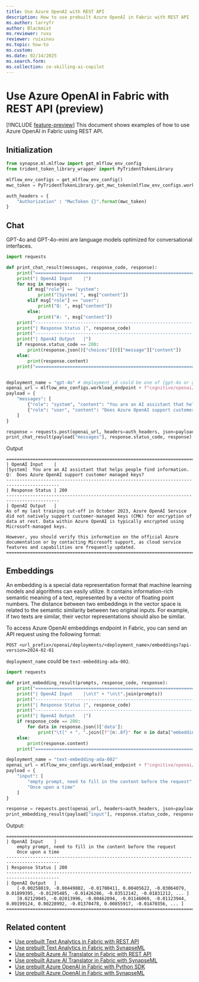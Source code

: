 ```yaml
---
title: Use Azure OpenAI with REST API
description: How to use prebuilt Azure OpenAI in Fabric with REST API
ms.author: larryfr
author: Blackmist
ms.reviewer: ruxu
reviewer: ruixinxu
ms.topic: how-to
ms.custom:
ms.date: 02/14/2025
ms.search.form:
ms.collection: ce-skilling-ai-copilot
---
```


# Use Azure OpenAI in Fabric with REST API (preview)

[!INCLUDE [feature-preview](../../includes/feature-preview-note.md)]
This document shows examples of how to use Azure OpenAI in Fabric using REST API.

## Initialization

```python
from synapse.ml.mlflow import get_mlflow_env_config
from trident_token_library_wrapper import PyTridentTokenLibrary

mlflow_env_configs = get_mlflow_env_config()
mwc_token = PyTridentTokenLibrary.get_mwc_token(mlflow_env_configs.workspace_id, mlflow_env_configs.artifact_id, 2)

auth_headers = {
    "Authorization" : "MwcToken {}".format(mwc_token)
}
```
## Chat

GPT-4o and GPT-4o-mini are language models optimized for conversational interfaces. 

```python
import requests

def print_chat_result(messages, response_code, response):
    print("==========================================================================================")
    print("| OpenAI Input    |")
    for msg in messages:
        if msg["role"] == "system":
            print("[System] ", msg["content"])
        elif msg["role"] == "user":
            print("Q: ", msg["content"])
        else:
            print("A: ", msg["content"])
    print("------------------------------------------------------------------------------------------")
    print("| Response Status |", response_code)
    print("------------------------------------------------------------------------------------------")
    print("| OpenAI Output   |")
    if response.status_code == 200:
        print(response.json()["choices"][0]["message"]["content"])
    else:
        print(response.content)
    print("==========================================================================================")


deployment_name = "gpt-4o" # deployment_id could be one of {gpt-4o or gpt-4o-mini}
openai_url = mlflow_env_configs.workload_endpoint + f"cognitive/openai/openai/deployments/{deployment_name}/chat/completions?api-version=2025-04-01-preview"
payload = {
    "messages": [
        {"role": "system", "content": "You are an AI assistant that helps people find information."},
        {"role": "user", "content": "Does Azure OpenAI support customer managed keys?"}
    ]
}

response = requests.post(openai_url, headers=auth_headers, json=payload)
print_chat_result(payload["messages"], response.status_code, response)
```

Output

```console
==========================================================================================
| OpenAI Input    |
[System]  You are an AI assistant that helps people find information.
Q:  Does Azure OpenAI support customer managed keys?
------------------------------------------------------------------------------------------
| Response Status | 200
------------------------------------------------------------------------------------------
| OpenAI Output   |
As of my last training cut-off in October 2023, Azure OpenAI Service did not natively support customer-managed keys (CMK) for encryption of data at rest. Data within Azure OpenAI is typically encrypted using Microsoft-managed keys. 

However, you should verify this information on the official Azure documentation or by contacting Microsoft support, as cloud service features and capabilities are frequently updated.
==========================================================================================
```
## Embeddings
An embedding is a special data representation format that machine learning models and algorithms can easily utilize. It contains information-rich semantic meaning of a text, represented by a vector of floating point numbers. The distance between two embeddings in the vector space is related to the semantic similarity between two original inputs. For example, if two texts are similar, their vector representations should also be similar.

To access Azure OpenAI embeddings endpoint in Fabric, you can send an API request using the following format:

```POST <url_prefix>/openai/deployments/<deployment_name>/embeddings?api-version=2024-02-01```

`deployment_name` could be `text-embedding-ada-002`.

```python
import requests

def print_embedding_result(prompts, response_code, response):
    print("==========================================================================================")
    print("| OpenAI Input    |\n\t" + "\n\t".join(prompts))
    print("------------------------------------------------------------------------------------------")
    print("| Response Status |", response_code)
    print("------------------------------------------------------------------------------------------")
    print("| OpenAI Output   |")
    if response_code == 200:
        for data in response.json()['data']:
            print("\t[" + ", ".join([f"{n:.8f}" for n in data["embedding"][:10]]) + ", ... ]")
    else:
        print(response.content)
    print("==========================================================================================")

deployment_name = "text-embedding-ada-002"
openai_url = mlflow_env_configs.workload_endpoint + f"cognitive/openai/openai/deployments/{deployment_name}/embeddings?api-version=2025-04-01-preview"
payload = {
    "input": [
        "empty prompt, need to fill in the content before the request",
        "Once upon a time"
    ]
}

response = requests.post(openai_url, headers=auth_headers, json=payload)
print_embedding_result(payload["input"], response.status_code, response)
```


Output:
```console
==========================================================================================
| OpenAI Input    |
	empty prompt, need to fill in the content before the request
	Once upon a time
------------------------------------------------------------------------------------------
| Response Status | 200
------------------------------------------------------------------------------------------
| OpenAI Output   |
	[-0.00258819, -0.00449802, -0.01700411, 0.00405622, -0.03064079, 0.01899395, -0.01295485, -0.01426286, -0.03512142, -0.01831212, ... ]
	[0.02129045, -0.02013996, -0.00462094, -0.01146069, -0.01123944, 0.00199124, 0.00228992, -0.01370478, 0.00855917, -0.01470356, ... ]
==========================================================================================
```

## Related content

- [Use prebuilt Text Analytics in Fabric with REST API](how-to-use-text-analytics.md)
- [Use prebuilt Text Analytics in Fabric with SynapseML](how-to-use-text-analytics.md)
- [Use prebuilt Azure AI Translator in Fabric with REST API](how-to-use-text-translator.md)
- [Use prebuilt Azure AI Translator in Fabric with SynapseML](how-to-use-text-translator.md)
- [Use prebuilt Azure OpenAI in Fabric with Python SDK](how-to-use-openai-sdk-synapse.md)
- [Use prebuilt Azure OpenAI in Fabric with SynapseML](how-to-use-openai-sdk-synapse.md)
